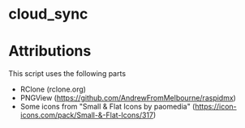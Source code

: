 # cloud_sync

# Attributions
This script uses the following parts
* RClone (rclone.org)
* PNGView (https://github.com/AndrewFromMelbourne/raspidmx)
* Some icons from "Small & Flat Icons by paomedia" (https://icon-icons.com/pack/Small-&-Flat-Icons/317)